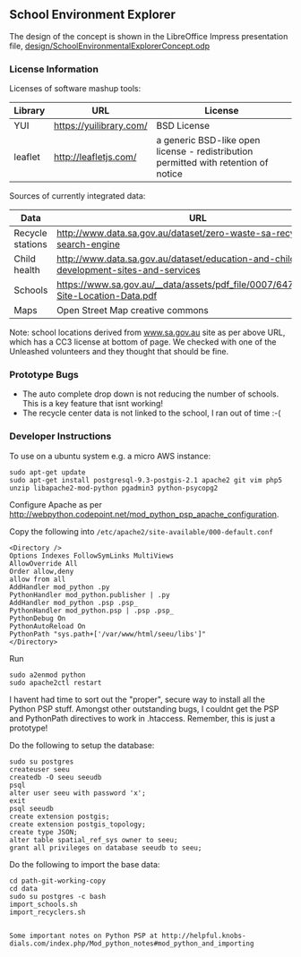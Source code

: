 ## School Environment Explorer

The design of the concept is shown in the LibreOffice Impress presentation file, <a href="design/SchoolEnvironmentalExplorerConcept.odp">design/SchoolEnvironmentalExplorerConcept.odp</a>

### License Information

Licenses of software mashup tools:

Library | URL | License
------- | --- | --------
YUI | https://yuilibrary.com/ | BSD License
leaflet | http://leafletjs.com/ | a generic BSD-like open license - redistribution permitted with retention of notice


Sources of currently integrated data:

Data | URL
---- | ---
Recycle stations | http://www.data.sa.gov.au/dataset/zero-waste-sa-recycle-right-search-engine
Child health | http://www.data.sa.gov.au/dataset/education-and-child-development-sites-and-services
Schools | https://www.sa.gov.au/__data/assets/pdf_file/0007/64726/DECD-Site-Location-Data.pdf
Maps | Open Street Map creative commons

Note: school locations derived from www.sa.gov.au site as per above URL, which has a CC3 license at bottom of page.
We checked with one of the Unleashed volunteers and they thought that should be fine.

### Prototype Bugs

* The auto complete drop down is not reducing the number of schools.  This is a key feature that isnt working!
* The recycle center data is not linked to the school, I ran out of time :-(

### Developer Instructions

To use on a ubuntu system e.g. a micro AWS instance:

```
sudo apt-get update
sudo apt-get install postgresql-9.3-postgis-2.1 apache2 git vim php5 unzip libapache2-mod-python pgadmin3 python-psycopg2
```

Configure Apache as per http://webpython.codepoint.net/mod_python_psp_apache_configuration.

Copy the following into ```/etc/apache2/site-available/000-default.conf```

```
<Directory />
Options Indexes FollowSymLinks MultiViews
AllowOverride All
Order allow,deny
allow from all
AddHandler mod_python .py
PythonHandler mod_python.publisher | .py
AddHandler mod_python .psp .psp_
PythonHandler mod_python.psp | .psp .psp_
PythonDebug On
PythonAutoReload On
PythonPath "sys.path+['/var/www/html/seeu/libs']"
</Directory>
```

Run
```
sudo a2enmod python
sudo apache2ctl restart

```

I havent had time to sort out the "proper", secure way to install all the Python PSP stuff.
Amongst other outstanding bugs, I couldnt get the PSP and PythonPath directives to work in .htaccess.
Remember, this is just a prototype!


Do the following to setup the database:
```
sudo su postgres
createuser seeu
createdb -O seeu seeudb
psql
alter user seeu with password 'x';
exit
psql seeudb
create extension postgis;
create extension postgis_topology;
create type JSON;
alter table spatial_ref_sys owner to seeu;
grant all privileges on database seeudb to seeu;
```

Do the following to import the base data:
```
cd path-git-working-copy
cd data
sudo su postgres -c bash
import_schools.sh
import_recyclers.sh


Some important notes on Python PSP at http://helpful.knobs-dials.com/index.php/Mod_python_notes#mod_python_and_importing

